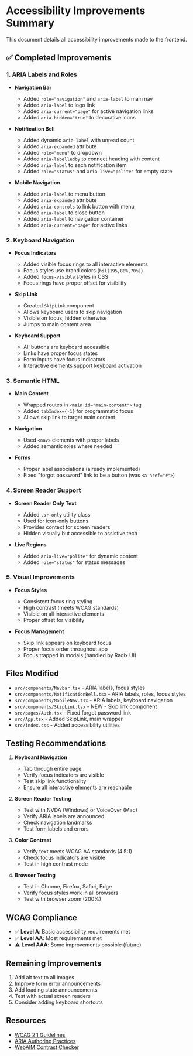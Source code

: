 # Accessibility Improvements Summary

This document details all accessibility improvements made to the frontend.

## ✅ Completed Improvements

### 1. ARIA Labels and Roles

- **Navigation Bar**
  - Added `role="navigation"` and `aria-label` to main nav
  - Added `aria-label` to logo link
  - Added `aria-current="page"` for active navigation links
  - Added `aria-hidden="true"` to decorative icons

- **Notification Bell**
  - Added dynamic `aria-label` with unread count
  - Added `aria-expanded` attribute
  - Added `role="menu"` to dropdown
  - Added `aria-labelledby` to connect heading with content
  - Added `aria-label` to each notification item
  - Added `role="status"` and `aria-live="polite"` for empty state

- **Mobile Navigation**
  - Added `aria-label` to menu button
  - Added `aria-expanded` attribute
  - Added `aria-controls` to link button with menu
  - Added `aria-label` to close button
  - Added `aria-label` to navigation container
  - Added `aria-current="page"` for active links

### 2. Keyboard Navigation

- **Focus Indicators**
  - Added visible focus rings to all interactive elements
  - Focus styles use brand colors (`hsl(195,80%,70%)`)
  - Added `focus-visible` styles in CSS
  - Focus rings have proper offset for visibility

- **Skip Link**
  - Created `SkipLink` component
  - Allows keyboard users to skip navigation
  - Visible on focus, hidden otherwise
  - Jumps to main content area

- **Keyboard Support**
  - All buttons are keyboard accessible
  - Links have proper focus states
  - Form inputs have focus indicators
  - Interactive elements support keyboard activation

### 3. Semantic HTML

- **Main Content**
  - Wrapped routes in `<main id="main-content">` tag
  - Added `tabIndex={-1}` for programmatic focus
  - Allows skip link to target main content

- **Navigation**
  - Used `<nav>` elements with proper labels
  - Added semantic roles where needed

- **Forms**
  - Proper label associations (already implemented)
  - Fixed "forgot password" link to be a button (was `<a href="#">`)

### 4. Screen Reader Support

- **Screen Reader Only Text**
  - Added `.sr-only` utility class
  - Used for icon-only buttons
  - Provides context for screen readers
  - Hidden visually but accessible to assistive tech

- **Live Regions**
  - Added `aria-live="polite"` for dynamic content
  - Added `role="status"` for status messages

### 5. Visual Improvements

- **Focus Styles**
  - Consistent focus ring styling
  - High contrast (meets WCAG standards)
  - Visible on all interactive elements
  - Proper offset for visibility

- **Focus Management**
  - Skip link appears on keyboard focus
  - Proper focus order throughout app
  - Focus trapped in modals (handled by Radix UI)

## Files Modified

- `src/components/Navbar.tsx` - ARIA labels, focus styles
- `src/components/NotificationBell.tsx` - ARIA labels, roles, focus styles
- `src/components/MobileNav.tsx` - ARIA labels, keyboard navigation
- `src/components/SkipLink.tsx` - NEW - Skip link component
- `src/pages/Auth.tsx` - Fixed forgot password link
- `src/App.tsx` - Added SkipLink, main wrapper
- `src/index.css` - Added accessibility utilities

## Testing Recommendations

1. **Keyboard Navigation**
   - Tab through entire page
   - Verify focus indicators are visible
   - Test skip link functionality
   - Ensure all interactive elements are reachable

2. **Screen Reader Testing**
   - Test with NVDA (Windows) or VoiceOver (Mac)
   - Verify ARIA labels are announced
   - Check navigation landmarks
   - Test form labels and errors

3. **Color Contrast**
   - Verify text meets WCAG AA standards (4.5:1)
   - Check focus indicators are visible
   - Test in high contrast mode

4. **Browser Testing**
   - Test in Chrome, Firefox, Safari, Edge
   - Verify focus styles work in all browsers
   - Test with browser zoom (200%)

## WCAG Compliance

- ✅ **Level A**: Basic accessibility requirements met
- ✅ **Level AA**: Most requirements met
- ⚠️ **Level AAA**: Some improvements possible (future)

## Remaining Improvements

1. Add alt text to all images
2. Improve form error announcements
3. Add loading state announcements
4. Test with actual screen readers
5. Consider adding keyboard shortcuts

## Resources

- [WCAG 2.1 Guidelines](https://www.w3.org/WAI/WCAG21/quickref/)
- [ARIA Authoring Practices](https://www.w3.org/WAI/ARIA/apg/)
- [WebAIM Contrast Checker](https://webaim.org/resources/contrastchecker/)

